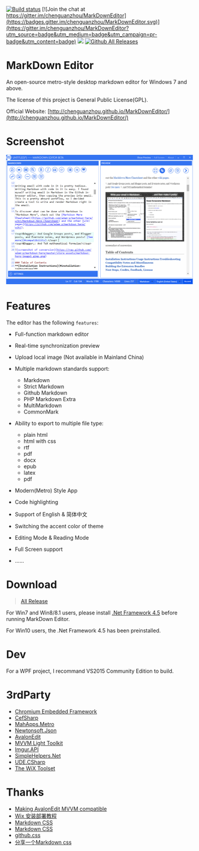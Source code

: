 [![Build status](https://ci.appveyor.com/api/projects/status/f82df8y5yojgmai4?svg=true)](https://ci.appveyor.com/project/chenguanzhou/markdowneditor)
[![Join the chat at https://gitter.im/chenguanzhou/MarkDownEditor](https://badges.gitter.im/chenguanzhou/MarkDownEditor.svg)](https://gitter.im/chenguanzhou/MarkDownEditor?utm_source=badge&utm_medium=badge&utm_campaign=pr-badge&utm_content=badge)
![](https://img.shields.io/badge/license-GPL%20License-blue.svg)
[![Github All Releases](https://img.shields.io/github/downloads/chenguanzhou/MarkDownEditor/total.svg)]()

# MarkDown Editor


An open-source metro-style desktop markdown editor for Windows 7 and above. 

The license of this project is General Public License(GPL). 

Official Website: [http://chenguanzhou.github.io/MarkDownEditor/](http://chenguanzhou.github.io/MarkDownEditor/)

# Screenshot
![](screenshot.jpg)

# Features
The editor has the following `features`:

- Full-function markdown editor
- Real-time synchronization preview
- Upload local image (Not available in Mainland China)
- Multiple markdown standards support:
	- Markdown
	- Strict Markdown
	- Github Markdown
	- PHP Markdown Extra
	- MultiMarkdown
	- CommonMark
	
- Ability to export to multiple file type:
	- plain html
	- html with css
	- rtf
	- pdf
	- docx
	- epub
	- latex
	- pdf

- Modern(Metro) Style App
- Code highlighting
- Support of English & 简体中文
- Switching the accent color of theme
- Editing Mode & Reading Mode
- Full Screen support
- ......


# Download
> [All Release](https://github.com/chenguanzhou/MarkDownEditor/releases)

For Win7 and Win8/8.1 users, please install [.Net Framework  4.5](https://www.microsoft.com/en-us/download/details.aspx?id=30653) before running MarkDown Editor. 

For Win10 users, the .Net Framework 4.5 has been preinstalled.

# Dev
For a WPF project, I recommand VS2015 Community Edition to build.

# 3rdParty

- [Chromium Embedded Framework](https://bitbucket.org/chromiumembedded/cef)
- [CefSharp](https://github.com/cefsharp/CefSharp)
- [MahApps.Metro](https://github.com/MahApps/MahApps.Metro)
- [Newtonsoft.Json](https://github.com/JamesNK/Newtonsoft.Json)
- [AvalonEdit](https://github.com/icsharpcode/AvalonEdit)
- [MVVM Light Toolkit](http://www.mvvmlight.net/)
- [Imgur.API](http://imgurapi.readthedocs.org/en/latest/)
- [SimpleHelpers.Net](https://github.com/khalidsalomao/SimpleHelpers.Net)
- [UDE.CSharp](https://github.com/errepi/ude)
- [The WiX Toolset](http://wixtoolset.org/)

# Thanks

- [Making AvalonEdit MVVM compatible](http://stackoverflow.com/questions/12344367/making-avalonedit-mvvm-compatible)
- [Wix 安装部署教程](http://www.cnblogs.com/stoneniqiu/category/522235.html)
- [Markdown CSS](https://github.com/markdowncss/markdowncss.github.io)
- [Markdown CSS](https://github.com/simonlc/Markdown-CSS)
- [github.css](https://gist.github.com/andyferra/2554919)
- [分享一个Markdown css](http://www.oschina.net/question/124879_76399?fromerr=LWBSwh1E)
